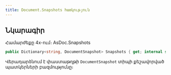 ```yaml
---
title: Document.Snapshots հատկություն
---
```


## Նկարագիր

Համարժեքը 4x-ում։ AsDoc.Snapshots

```c#
public Dictionary<string, DocumentSnapshot> Snapshots { get; internal set; } = new(StringComparer.InvariantCultureIgnoreCase);
```

Վերադարձնում է փաստաթղթի `DocumentSnapshot` տիպի քեշավորված պատկերների բազմությունը։


